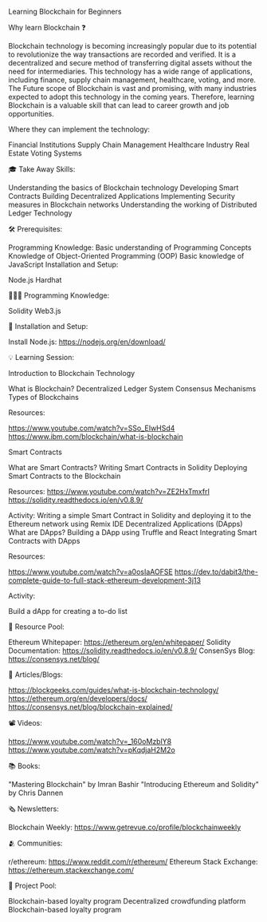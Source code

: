 Learning Blockchain for Beginners

Why learn Blockchain ❓

Blockchain technology is becoming increasingly popular due to its potential to revolutionize the way transactions are recorded and verified. It is a decentralized and secure method of transferring digital assets without the need for intermediaries. This technology has a wide range of applications, including finance, supply chain management, healthcare, voting, and more.
The Future scope of Blockchain is vast and promising, with many industries expected to adopt this technology in the coming years. Therefore, learning Blockchain is a valuable skill that can lead to career growth and job opportunities.

Where they can implement the technology:

Financial Institutions
Supply Chain Management
Healthcare Industry
Real Estate
Voting Systems

🎓 Take Away Skills:

Understanding the basics of Blockchain technology
Developing Smart Contracts
Building Decentralized Applications
Implementing Security measures in Blockchain networks
Understanding the working of Distributed Ledger Technology

🛠️ Prerequisites:

Programming Knowledge:
Basic understanding of Programming Concepts
Knowledge of Object-Oriented Programming (OOP)
Basic knowledge of JavaScript
Installation and Setup:

Node.js
Hardhat

🧑🏻‍💻 Programming Knowledge:

Solidity
Web3.js

📲 Installation and Setup:

Install Node.js: https://nodejs.org/en/download/

💡 Learning Session:

Introduction to Blockchain Technology

What is Blockchain?
Decentralized Ledger System
Consensus Mechanisms
Types of Blockchains

Resources:

https://www.youtube.com/watch?v=SSo_EIwHSd4
https://www.ibm.com/blockchain/what-is-blockchain

Smart Contracts

What are Smart Contracts?
Writing Smart Contracts in Solidity
Deploying Smart Contracts to the Blockchain

Resources:
https://www.youtube.com/watch?v=ZE2HxTmxfrI
https://solidity.readthedocs.io/en/v0.8.9/

Activity:
Writing a simple Smart Contract in Solidity and deploying it to the Ethereum network using Remix IDE
Decentralized Applications (DApps)
What are DApps?
Building a DApp using Truffle and React
Integrating Smart Contracts with DApps

Resources:

https://www.youtube.com/watch?v=a0osIaAOFSE
https://dev.to/dabit3/the-complete-guide-to-full-stack-ethereum-development-3j13

Activity:

Build a dApp for creating a to-do list

🔖 Resource Pool:

Ethereum Whitepaper: https://ethereum.org/en/whitepaper/
Solidity Documentation: https://solidity.readthedocs.io/en/v0.8.9/
ConsenSys Blog: https://consensys.net/blog/





📄 Articles/Blogs:

https://blockgeeks.com/guides/what-is-blockchain-technology/
https://ethereum.org/en/developers/docs/
https://consensys.net/blog/blockchain-explained/

📽️ Videos:

https://www.youtube.com/watch?v=_160oMzblY8
https://www.youtube.com/watch?v=pKqdjaH2M2o

📚 Books:

"Mastering Blockchain" by Imran Bashir
"Introducing Ethereum and Solidity" by Chris Dannen


🗞️ Newsletters:

Blockchain Weekly: https://www.getrevue.co/profile/blockchainweekly

🫂 Communities:

r/ethereum: https://www.reddit.com/r/ethereum/
Ethereum Stack Exchange: https://ethereum.stackexchange.com/

🚀 Project Pool:

Blockchain-based loyalty program
Decentralized crowdfunding platform
Blockchain-based loyalty program
